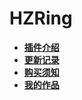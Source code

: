 # HZRing

* [**插件介绍**](HZRing/README)
* [**更新记录**](HZRing/log)
* [**购买须知**](HZRing/note)
* [**我的作品**]()